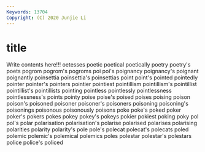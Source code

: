 ```yaml
---
Keywords: 13704
Copyright: (C) 2020 Junjie Li
---
```


# title

Write contents here!!!
oetesses 
poetic 
poetical 
poetically 
poetry 
poetry's 
poets 
pogrom
pogrom's 
pogroms 
poi 
poi's 
poignancy 
poignancy's 
poignant 
poignantly 
poinsettia 
poinsettia's
poinsettias 
point 
point's 
pointed 
pointedly 
pointer 
pointer's 
pointers 
pointier 
pointiest
pointillism 
pointillism's 
pointillist 
pointillist's 
pointillists 
pointing 
pointless 
pointlessly 
pointlessness 
pointlessness's
points 
pointy 
poise 
poise's 
poised 
poises 
poising 
poison 
poison's 
poisoned
poisoner 
poisoner's 
poisoners 
poisoning 
poisoning's 
poisonings 
poisonous 
poisonously 
poisons 
poke
poke's 
poked 
poker 
poker's 
pokers 
pokes 
pokey 
pokey's 
pokeys 
pokier
pokiest 
poking 
poky 
pol 
pol's 
polar 
polarisation 
polarisation's 
polarise 
polarised
polarises 
polarising 
polarities 
polarity 
polarity's 
pole 
pole's 
polecat 
polecat's 
polecats
poled 
polemic 
polemic's 
polemical 
polemics 
poles 
polestar 
polestar's 
polestars 
police
police's 
policed 
